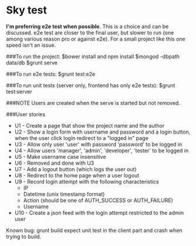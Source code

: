 # Sky test
**I'm preferring e2e test when possible**. This is a choice and can be discussed. e2e test are closer to the final user, but slower to run (one among various reason pro or against e2e). For a small project like this one speed isn't an issue.

###To run the project:
    $bower install and npm install
    $mongod -dbpath data/db
    $grunt serve

###To run e2e tests:
     $grunt test:e2e

###To run unit tests (server only, frontend has only e2e tests):
     $grunt test:server

###NOTE
  Users are created when the serve is started but not removed.

###User stories
  * U1 - Create a page that show the project name and the author
  * U2 - Show a login form with username and password and a login button, when the user click login redirect to a "logged in" page
  * U3 - Allow only user 'user' with password 'password' to be logged in
  * U4 - Allow users 'manager', 'admin', 'developer', 'tester' to be logged in
  * U5 - Make username case insensitive
  * U6 - Removed and done with U3
  * U7 - Add a logout button (which logs the user out)
  * U8 - Redirect to the home page when a user logout
  * U9 - Record login attempt with the following characteristics
    * IP
    * Datetime (unix timestamp format)
    * Action (should be one of AUTH_SUCCESS or AUTH_FAILURE)
    * Username
  * U10 - Create a json feed with the login attempt restricted to the admin user
  
Known bug:
  grunt build expect unit test in the client part and crash when trying to build.
